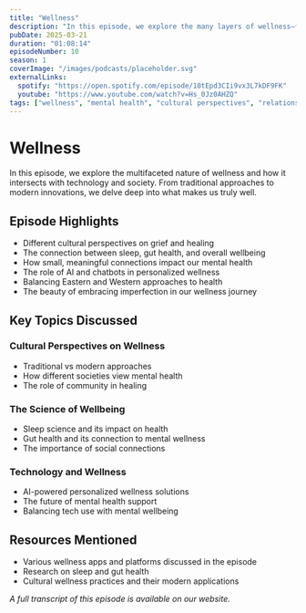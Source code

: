```yaml
---
title: "Wellness"
description: "In this episode, we explore the many layers of wellness—from mental health and cultural perspectives to relationships, nutrition, and community. We discuss how different cultures approach grief, the impact of sleep and gut health, and the power of small, meaningful connections."
pubDate: 2025-03-21
duration: "01:08:14"
episodeNumber: 10
season: 1
coverImage: "/images/podcasts/placeholder.svg"
externalLinks:
  spotify: "https://open.spotify.com/episode/10tEpd3CIi9vx3L7kDF9FK"
  youtube: "https://www.youtube.com/watch?v=Hs_0Jz0AHZQ"
tags: ["wellness", "mental health", "cultural perspectives", "relationships", "nutrition", "community", "AI", "chatbots"]
---
```


# Wellness

In this episode, we explore the multifaceted nature of wellness and how it intersects with technology and society. From traditional approaches to modern innovations, we delve deep into what makes us truly well.

## Episode Highlights

- Different cultural perspectives on grief and healing
- The connection between sleep, gut health, and overall wellbeing
- How small, meaningful connections impact our mental health
- The role of AI and chatbots in personalized wellness
- Balancing Eastern and Western approaches to health
- The beauty of embracing imperfection in our wellness journey

## Key Topics Discussed

### Cultural Perspectives on Wellness
- Traditional vs modern approaches
- How different societies view mental health
- The role of community in healing

### The Science of Wellbeing
- Sleep science and its impact on health
- Gut health and its connection to mental wellness
- The importance of social connections

### Technology and Wellness
- AI-powered personalized wellness solutions
- The future of mental health support
- Balancing tech use with mental wellbeing

## Resources Mentioned

- Various wellness apps and platforms discussed in the episode
- Research on sleep and gut health
- Cultural wellness practices and their modern applications

*A full transcript of this episode is available on our website.* 